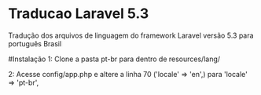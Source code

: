 # Traducao Laravel 5.3
Tradução dos arquivos de linguagem do framework Laravel versão 5.3 para português Brasil

#Instalação
1: Clone a pasta pt-br para dentro de resources/lang/

2: Acesse config/app.php e altere a linha 70 ('locale' => 'en',) para 'locale' => 'pt-br', 

